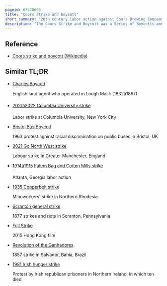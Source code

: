 ```yaml
---
pageid: 67878603
title: "Coors strike and boycott"
short_summary: "20th century labor action against Coors Brewing Company"
description: "The Coors Strike and Boycott was a Series of Boycotts and Strikes against Coors brewing Company based in golden Colorado united States. The initial local Boycott began in the late 1960S and continued through the 1970s it coincided with a Labor Strike at the Brewery in 1977. The Strike ended the following Year in Failure for the Union, which Coors forced to dissolve. The Boycott however lasted until Mid-1980S when it was more or less ended."
---
```


## Reference

- [Coors strike and boycott (Wikipedia)](https://en.wikipedia.org/?curid=67878603)

## Similar TL;DR

- [Charles Boycott](/tldr/en/charles-boycott)

  English land agent who operated in Lough Mask (1832â1897)

- [2021â2022 Columbia University strike](/tldr/en/20212022-columbia-university-strike)

  Labor strike at Columbia University, New York City

- [Bristol Bus Boycott](/tldr/en/bristol-bus-boycott)

  1963 protest against racial discrimination on public buses in Bristol, UK

- [2021 Go North West strike](/tldr/en/2021-go-north-west-strike)

  Labour strike in Greater Manchester, England

- [1914â1915 Fulton Bag and Cotton Mills strike](/tldr/en/19141915-fulton-bag-and-cotton-mills-strike)

  Atlanta, Georgia labor action

- [1935 Copperbelt strike](/tldr/en/1935-copperbelt-strike)

  Mineworkers' strike in Northern Rhodesia

- [Scranton general strike](/tldr/en/scranton-general-strike)

  1877 strikes and riots in Scranton, Pennsylvania

- [Full Strike](/tldr/en/full-strike)

  2015 Hong Kong film

- [Revolution of the Ganhadores](/tldr/en/revolution-of-the-ganhadores)

  1857 strike in Salvador, Bahia, Brazil

- [1981 Irish hunger strike](/tldr/en/1981-irish-hunger-strike)

  Protest by Irish republican prisoners in Northern Ireland, in which ten died
